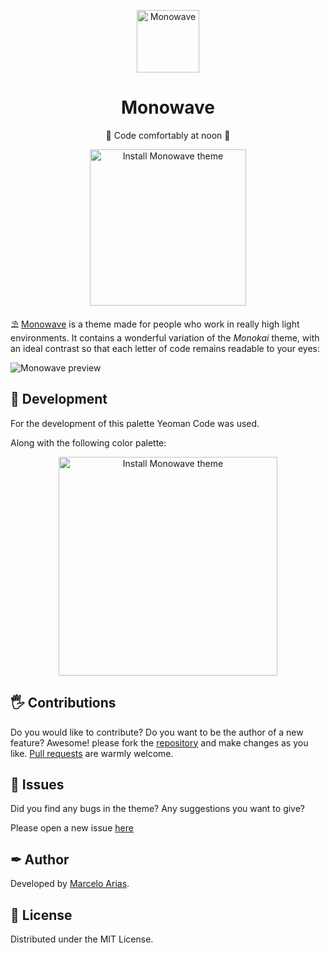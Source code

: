 <p align="center">
  <img
    src="https://i.imgur.com/OcqGVy0.png"
    align="center"
    width="100"
    alt="Monowave"
    title="Monowave"
  />
  <h1 align="center">Monowave</h1>
</p>

<p align="center">
    🌊 Code comfortably at noon 🌅
</p>

<p align="center">
  <a href="https://marketplace.visualstudio.com/items?itemName=MarceloArias.monowave&ssr=false" target="_blank">
    <img
      src="https://i.imgur.com/v48Fde3.png"
      align="center"
      width="250"
      alt="Install Monowave theme"
      title="Install Monowave theme"
    />
  </a>
</p>

⛱ <a href="https://marketplace.visualstudio.com/items?itemName=MarceloArias.monowave&ssr=false" target="_blank">Monowave</a> is a theme made for people who work in really high light environments. It contains a wonderful variation of the _Monokai_ theme, with an ideal contrast so that each letter of code remains readable to your eyes:

![Monowave preview](https://i.imgur.com/YvNFg1O.png)

## 🎨 Development
For the development of this palette Yeoman Code was used.

Along with the following color palette:
<p align="center">
  <img
    src="https://i.imgur.com/08bp0Vt.jpeg"
    align="center"
    width="350"
    alt="Install Monowave theme"
    title="Install Monowave theme"
  />
</p>

## 🖐 Contributions

Do you would like to contribute? Do you want to be the author of a new feature?
Awesome! please fork the [repository](https://github.com/360macky/monowave) and make changes as you like. [Pull requests](https://github.com/360macky/monowave/pulls) are warmly welcome.

## 🐛 Issues

Did you find any bugs in the theme? Any suggestions you want to give?

Please open a new issue [here](https://github.com/360macky/monowave/issues)

## ✒ Author

Developed by [Marcelo Arias](https://github.com/360macky).

## 📃 License

Distributed under the MIT License.
